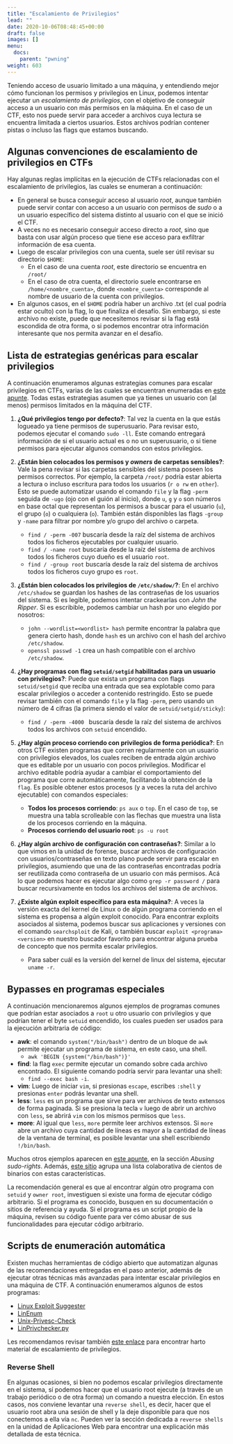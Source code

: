 ```yaml
---
title: "Escalamiento de Privilegios"
lead: ""
date: 2020-10-06T08:48:45+00:00
draft: false
images: []
menu:
  docs:
    parent: "pwning"
weight: 603
---
```


Teniendo acceso de usuario limitado a una máquina, y entendiendo mejor cómo funcionan los permisos y privilegios en Linux, podemos intentar ejecutar un _escalamiento de privilegios_, con el objetivo de conseguir acceso a un usuario con más permisos en la máquina. En el caso de un CTF, esto nos puede servir para acceder a archivos cuya lectura se encuentra limitada a ciertos usuarios. Estos archivos podrían contener pistas o incluso las flags que estamos buscando.

## Algunas convenciones de escalamiento de privilegios en CTFs

Hay algunas reglas implícitas en la ejecución de CTFs relacionadas con el escalamiento de privilegios, las cuales se enumeran a continuación:

- En general se busca conseguir acceso al usuario _root_, aunque también puede servir contar con acceso a un usuario con permisos de _sudo_ o a un usuario específico del sistema distinto al usuario con el que se inició el CTF.
- A veces no es necesario conseguir acceso directo a _root_, sino que basta con usar algún proceso que tiene ese acceso para exfiltrar información de esa cuenta.
- Luego de escalar privilegios con una cuenta, suele ser útil revisar su directorio `$HOME`:
  - En el caso de una cuenta _root_, este directorio se encuentra en `/root/`
  - En el caso de otra cuenta, el directorio suele encontrarse en `/home/<nombre_cuenta>`, donde `<nombre_cuenta>` corresponde al nombre de usuario de la cuenta con privilegios.
- En algunos casos, en el `$HOME` podría haber un archivo .txt (el cual podría estar oculto) con la flag, lo que finaliza el desafío. Sin embargo, si este archivo no existe, puede que necesitemos revisar si la flag está escondida de otra forma, o si podemos encontrar otra información interesante que nos permita avanzar en el desafío.

## Lista de estrategias genéricas para escalar privilegios

A continuación enumeramos algunas estrategias comunes para escalar privilegios en CTFs, varias de las cuales se encuentran enumeradas en [este apunte](https://d00mfist1.gitbooks.io/ctf/content/privilege_escalation_-_linux.html). Todas estas estrategias asumen que ya tienes un usuario con (al menos) permisos limitados en la máquina del CTF.

1. **¿Qué privilegios tengo por defecto?**: Tal vez la cuenta en la que estás logueado ya tiene permisos de superusuario. Para revisar esto, podemos ejecutar el comando `sudo -ll`. Este comando entregará información de si el usuario actual es o no un superusuario, o si tiene permisos para ejecutar algunos comandos con estos privilegios.

1. **¿Están bien colocados los permisos y _owners_ de carpetas sensibles?**: Vale la pena revisar si las carpetas sensibles del sistema poseen los permisos correctos. Por ejemplo, la carpeta `/root/` podría estar abierta a lectura o incluso escritura para todos los usuarios (`r o rw` en `other`). Esto se puede automatizar usando el comando `file` y la flag `-perm` seguida de `-ugo` (ojo con el guión al inicio), donde `u`, `g` y `o` son números en base octal que representan los permisos a buscar para el usuario (`u`), el grupo (`o`) o cualquiera (`o`). También están disponibles las flags `-group` y `-name` para filtrar por nombre y/o grupo del archivo o carpeta.

   - `find / -perm -007` buscaría desde la raíz del sistema de archivos todos los ficheros ejecutables por cualquier usuario.
   - `find / -name root` buscaría desde la raíz del sistema de archivos todos los ficheros cuyo dueño es el usuario `root`.
   - `find / -group root` buscaría desde la raíz del sistema de archivos todos los ficheros cuyo grupo es `root`.

1. **¿Están bien colocados los privilegios de `/etc/shadow/`?**: En el archivo `/etc/shadow` se guardan los hashes de las contraseñas de los usuarios del sistema. Si es legible, podemos intentar crackearlas con _John the Ripper_. Si es escribible, podemos cambiar un hash por uno elegido por nosotros:

   - `john --wordlist=<wordlist> hash` permite encontrar la palabra que genera cierto hash, donde `hash` es un archivo con el hash del archivo `/etc/shadow`.
   - `openssl passwd -1` crea un hash compatible con el archivo `/etc/shadow`.

1. **¿Hay programas con flag `setuid/setgid` habilitadas para un usuario con privilegios?**: Puede que exista un programa con flags `setuid/setgid` que reciba una entrada que sea explotable como para escalar privilegios o acceder a contenido restringido. Esto se puede revisar también con el comando `file` y la flag `-perm`, pero usando un número de 4 cifras (la primera siendo el valor de `setuid/setgid/sticky`):

   - `find / -perm -4000 ` buscaría desde la raíz del sistema de archivos todos los archivos con `setuid` encendido.

1. **¿Hay algún proceso corriendo con privilegios de forma periódica?**: En otros CTF existen programas que corren regularmente con un usuario con privilegios elevados, los cuales reciben de entrada algún archivo que es editable por un usuario con pocos privilegios. Modificar el archivo editable podría ayudar a cambiar el comportamiento del programa que corre automáticamente, facilitando la obtención de la `flag`. Es posible obtener estos procesos (y a veces la ruta del archivo ejecutable) con comandos especiales:

   - **Todos los procesos corriendo**: `ps aux` o `top`. En el caso de `top`, se muestra una tabla scrolleable con las flechas que muestra una lista de los procesos corriendo en la máquina.
   - **Procesos corriendo del usuario root**: `ps -u root`

1. **¿Hay algún archivo de configuración con contraseñas?**: Similar a lo que vimos en la unidad de forense, buscar archivos de configuración con usuarios/contraseñas en texto plano puede servir para escalar en privilegios, asumiendo que una de las contraseñas encontradas podría ser reutilizada como contraseña de un usuario con más permisos. Acá lo que podemos hacer es ejecutar algo como `grep -r password /` para buscar recursivamente en todos los archivos del sistema de archivos.

1. **¿Existe algún exploit específico para esta máquina?**: A veces la versión exacta del kernel de Linux o de algún programa corriendo en el sistema es propensa a algún exploit conocido. Para encontrar exploits asociados al sistema, podemos buscar sus aplicaciones y versiones con el comando `searchsploit` de Kali, o también buscar `exploit <programa> <version>` en nuestro buscador favorito para encontrar alguna prueba de concepto que nos permita escalar privilegios.
   - Para saber cuál es la versión del kernel de linux del sistema, ejecutar `uname -r`.

## Bypasses en programas especiales

A continuación mencionaremos algunos ejemplos de programas comunes que podrían estar asociados a `root` u otro usuario con privilegios y que podrían tener el byte `setuid` encendido, los cuales pueden ser usados para la ejecución arbitraria de código:

- **awk**: el comando `system("/bin/bash")` dentro de un bloque de `awk` permite ejecutar un programa de sistema, en este caso, una shell.
  - `awk 'BEGIN {system("/bin/bash")}'`
- **find**: la flag `exec` permite ejecutar un comando sobre cada archivo encontrado. El siguiente comando podría servir para levantar una shell:
  - `find --exec bash -i`.
- **vim**: Luego de iniciar `vim`, si presionas `escape`, escribes `:shell` y presionas `enter` podrás levantar una shell.
- **less**: `less` es un programa que sirve para ver archivos de texto extensos de forma paginada. Si se presiona la tecla `v` luego de abrir un archivo con `less`, se abrirá `vim` con los mismos permisos que `less`.
- **more**: Al igual que `less`, `more` permite leer archivos extensos. Si `more` abre un archivo cuya cantidad de líneas es mayor a la cantidad de líneas de la ventana de terminal, es posible levantar una shell escribiendo `!/bin/bash`.

Muchos otros ejemplos aparecen en [este apunte](https://d00mfist1.gitbooks.io/ctf/content/privilege_escalation_-_linux.html), en la sección _Abusing sudo-rights_. Además, [este sitio](https://gtfobins.github.io/) agrupa una lista colaborativa de cientos de binarios con estas características.

La recomendación general es que al encontrar algún otro programa con `setuid` y `owner root`, investiguen si existe una forma de ejecutar código arbitrario. Si el programa es conocido, busquen en su documentación o sitios de referencia y ayuda. Si el programa es un script propio de la máquina, revisen su código fuente para ver cómo abusar de sus funcionalidades para ejecutar código arbitrario.

## Scripts de enumeración automática

Existen muchas herramientas de código abierto que automatizan algunas de las recomendaciones entregadas en el paso anterior, además de ejecutar otras técnicas más avanzadas para intentar escalar privilegios en una máquina de CTF. A continuación enumeramos algunos de estos programas:

- [Linux Exploit Suggester](https://github.com/mzet-/linux-exploit-suggester)
- [LinEnum](https://github.com/rebootuser/LinEnum)
- [Unix-Privesc-Check](http://pentestmonkey.net/tools/audit/unix-privesc-check)
- [LinPrivchecker.py](https://github.com/reider-roque/linpostexp/blob/master/linprivchecker.py)

Les recomendamos revisar también [este enlace](https://github.com/Ignitetechnologies/Privilege-Escalation) para encontrar harto material de escalamiento de privilegios.

### Reverse Shell

En algunas ocasiones, si bien no podemos escalar privilegios directamente en el sistema, sí podemos hacer que el usuario root ejecute (a través de un trabajo periódico o de otra forma) un comando a nuestra elección. En estos casos, nos conviene levantar una `reverse shell`, es decir, hacer que el usuario root abra una sesión de shell y la deje disponible para que nos conectemos a ella vía `nc`. Pueden ver la sección dedicada a `reverse shells` en la unidad de Aplicaciones Web para encontrar una explicación más detallada de esta técnica.
